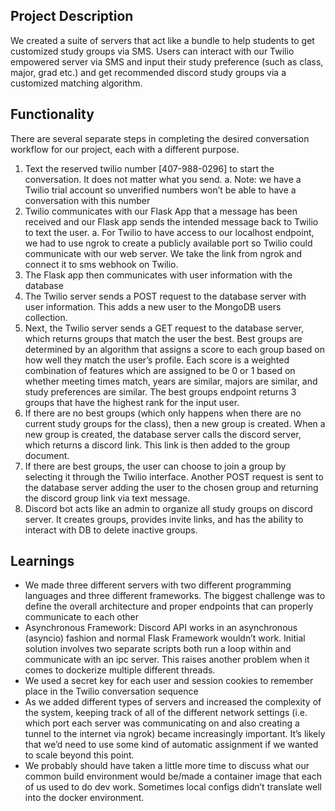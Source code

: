 ## Project Description

We created a suite of servers that act like a bundle to help students to get customized study groups via SMS. Users can interact with our Twilio empowered server via SMS and input their study preference (such as class, major, grad etc.) and get recommended discord study groups via a customized matching algorithm.

## Functionality

There are several separate steps in completing the desired conversation workflow for our project, each with a different purpose.

1. Text the reserved twilio number [407-988-0296] to start the conversation. It does not matter what you send.
	a. Note: we have a Twilio trial account so unverified numbers won’t be able to have a conversation with this number 
2. Twilio communicates with our Flask App that a message has been received and our Flask app sends the intended message back to Twilio to text the user.
	a. For Twilio to have access to our localhost endpoint, we had to use ngrok to create a publicly available port so Twilio could communicate with our web server. We take the link from ngrok and connect it to sms webhook on Twilio. 
3. The Flask app then communicates with user information with the database
4. The Twilio server sends a POST request to the database server with user information. This adds a new user to the MongoDB users collection.
5. Next, the Twilio server sends a GET request to the database server, which returns groups that match the user the best. Best groups are determined by an algorithm that assigns a score to each group based on how well they match the user’s profile. Each score is a weighted combination of features which are assigned to be 0 or 1 based on whether meeting times match, years are similar, majors are similar, and study preferences are similar. The best groups endpoint returns 3 groups that have the highest rank for the input user.
6. If there are no best groups (which only happens when there are no current study groups for the class), then a new group is created. When a new group is created, the database server calls the discord server, which returns a discord link. This link is then added to the group document.
7. If there are best groups, the user can choose to join a group by selecting it through the Twilio interface. Another POST request is sent to the database server adding the user to the chosen group and returning the discord group link via text message.
8. Discord bot acts like an admin to organize all study groups on discord server. It creates groups, provides invite links, and has the ability to interact with DB to delete inactive groups. 

## Learnings

* We made three different servers with two different programming languages and three different frameworks. The biggest challenge was to define the overall architecture and proper endpoints that can properly communicate to each other 
* Asynchronous Framework: Discord API works in an asynchronous (asyncio) fashion and normal Flask Framework wouldn’t work. Initial solution involves two separate scripts both run a loop within and communicate with an ipc server. This raises another problem when it comes to dockerize multiple different threads. 
* We used a secret key for each user and session cookies to remember place in the Twilio conversation sequence
* As we added different types of servers and increased the complexity of the system, keeping track of all of the different network settings (i.e. which port each server was communicating on and also creating a tunnel to the internet via ngrok) became increasingly important.  It’s likely that we’d need to use some kind of automatic assignment if we wanted to scale beyond this point.
* We probably should have taken a little more time to discuss what our common build environment would be/made a container image that each of us used to do dev work. Sometimes local configs didn’t translate well into the docker environment.
